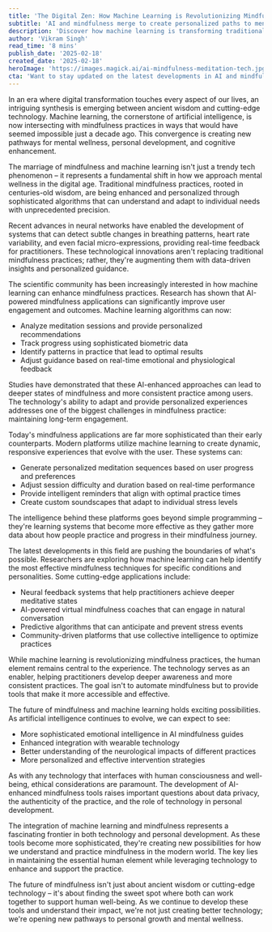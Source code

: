 ```yaml
---
title: 'The Digital Zen: How Machine Learning is Revolutionizing Mindfulness Practices'
subtitle: 'AI and mindfulness merge to create personalized paths to mental wellness'
description: 'Discover how machine learning is transforming traditional mindfulness practices through personalized algorithms, real-time feedback, and adaptive platforms. Learn about the latest innovations in digital wellness and how AI is making meditation more accessible and effective while maintaining the human element essential to mindfulness practice.'
author: 'Vikram Singh'
read_time: '8 mins'
publish_date: '2025-02-18'
created_date: '2025-02-18'
heroImage: 'https://images.magick.ai/ai-mindfulness-meditation-tech.jpg'
cta: 'Want to stay updated on the latest developments in AI and mindfulness? Follow us on LinkedIn for exclusive insights into how technology is reshaping mental wellness practices.'
---
```


In an era where digital transformation touches every aspect of our lives, an intriguing synthesis is emerging between ancient wisdom and cutting-edge technology. Machine learning, the cornerstone of artificial intelligence, is now intersecting with mindfulness practices in ways that would have seemed impossible just a decade ago. This convergence is creating new pathways for mental wellness, personal development, and cognitive enhancement.

The marriage of mindfulness and machine learning isn't just a trendy tech phenomenon – it represents a fundamental shift in how we approach mental wellness in the digital age. Traditional mindfulness practices, rooted in centuries-old wisdom, are being enhanced and personalized through sophisticated algorithms that can understand and adapt to individual needs with unprecedented precision.

Recent advances in neural networks have enabled the development of systems that can detect subtle changes in breathing patterns, heart rate variability, and even facial micro-expressions, providing real-time feedback for practitioners. These technological innovations aren't replacing traditional mindfulness practices; rather, they're augmenting them with data-driven insights and personalized guidance.

The scientific community has been increasingly interested in how machine learning can enhance mindfulness practices. Research has shown that AI-powered mindfulness applications can significantly improve user engagement and outcomes. Machine learning algorithms can now:

- Analyze meditation sessions and provide personalized recommendations
- Track progress using sophisticated biometric data
- Identify patterns in practice that lead to optimal results
- Adjust guidance based on real-time emotional and physiological feedback

Studies have demonstrated that these AI-enhanced approaches can lead to deeper states of mindfulness and more consistent practice among users. The technology's ability to adapt and provide personalized experiences addresses one of the biggest challenges in mindfulness practice: maintaining long-term engagement.

Today's mindfulness applications are far more sophisticated than their early counterparts. Modern platforms utilize machine learning to create dynamic, responsive experiences that evolve with the user. These systems can:

- Generate personalized meditation sequences based on user progress and preferences
- Adjust session difficulty and duration based on real-time performance
- Provide intelligent reminders that align with optimal practice times
- Create custom soundscapes that adapt to individual stress levels

The intelligence behind these platforms goes beyond simple programming – they're learning systems that become more effective as they gather more data about how people practice and progress in their mindfulness journey.

The latest developments in this field are pushing the boundaries of what's possible. Researchers are exploring how machine learning can help identify the most effective mindfulness techniques for specific conditions and personalities. Some cutting-edge applications include:

- Neural feedback systems that help practitioners achieve deeper meditative states
- AI-powered virtual mindfulness coaches that can engage in natural conversation
- Predictive algorithms that can anticipate and prevent stress events
- Community-driven platforms that use collective intelligence to optimize practices

While machine learning is revolutionizing mindfulness practices, the human element remains central to the experience. The technology serves as an enabler, helping practitioners develop deeper awareness and more consistent practices. The goal isn't to automate mindfulness but to provide tools that make it more accessible and effective.

The future of mindfulness and machine learning holds exciting possibilities. As artificial intelligence continues to evolve, we can expect to see:

- More sophisticated emotional intelligence in AI mindfulness guides
- Enhanced integration with wearable technology
- Better understanding of the neurological impacts of different practices
- More personalized and effective intervention strategies

As with any technology that interfaces with human consciousness and well-being, ethical considerations are paramount. The development of AI-enhanced mindfulness tools raises important questions about data privacy, the authenticity of the practice, and the role of technology in personal development.

The integration of machine learning and mindfulness represents a fascinating frontier in both technology and personal development. As these tools become more sophisticated, they're creating new possibilities for how we understand and practice mindfulness in the modern world. The key lies in maintaining the essential human element while leveraging technology to enhance and support the practice.

The future of mindfulness isn't just about ancient wisdom or cutting-edge technology – it's about finding the sweet spot where both can work together to support human well-being. As we continue to develop these tools and understand their impact, we're not just creating better technology; we're opening new pathways to personal growth and mental wellness.